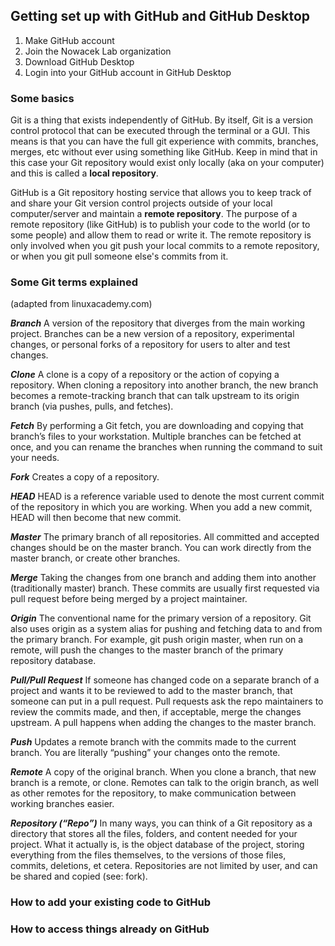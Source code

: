 ## Getting set up with GitHub and GitHub Desktop

1. Make GitHub account
2. Join the Nowacek Lab organization
3. Download GitHub Desktop
4. Login into your GitHub account in GitHub Desktop

### Some basics

Git is a thing that exists independently of GitHub. By itself, Git is a version control protocol that can be executed through the terminal or a GUI. This means is that you can have the full git experience with commits, branches, merges, etc without ever using something like GitHub. Keep in mind that in this case your Git repository would exist only locally (aka on your computer) and this is called a **local repository**.

GitHub is a Git repository hosting service that allows you to keep track of and share your Git version control projects outside of your local computer/server and maintain a **remote repository**. The purpose of a remote repository (like GitHub) is to publish your code to the world (or to some people) and allow them to read or write it. The remote repository is only involved when you git push your local commits to a remote repository, or when you git pull someone else's commits from it.

### Some Git terms explained 
(adapted from linuxacademy.com)

***Branch***
A version of the repository that diverges from the main working project. Branches can be a new version of a repository, experimental changes, or personal forks of a repository for users to alter and test changes.

***Clone***
A clone is a copy of a repository or the action of copying a repository. When cloning a repository into another branch, the new branch becomes a remote-tracking branch that can talk upstream to its origin branch (via pushes, pulls, and fetches).

***Fetch***
By performing a Git fetch, you are downloading and copying that branch’s files to your workstation. Multiple branches can be fetched at once, and you can rename the branches when running the command to suit your needs.

***Fork***
Creates a copy of a repository.

***HEAD***
HEAD is a reference variable used to denote the most current commit of the repository in which you are working. When you add a new commit, HEAD will then become that new commit.

***Master***
The primary branch of all repositories. All committed and accepted changes should be on the master branch. You can work directly from the master branch, or create other branches.

***Merge***
Taking the changes from one branch and adding them into another (traditionally master) branch. These commits are usually first requested via pull request before being merged by a project maintainer.

***Origin***
The conventional name for the primary version of a repository. Git also uses origin as a system alias for pushing and fetching data to and from the primary branch. For example, git push origin master, when run on a remote, will push the changes to the master branch of the primary repository database.

***Pull/Pull Request***
If someone has changed code on a separate branch of a project and wants it to be reviewed to add to the master branch, that someone can put in a pull request. Pull requests ask the repo maintainers to review the commits made, and then, if acceptable, merge the changes upstream. A pull happens when adding the changes to the master branch.

***Push***
Updates a remote branch with the commits made to the current branch. You are literally “pushing” your changes onto the remote.

***Remote***
A copy of the original branch. When you clone a branch, that new branch is a remote, or clone. Remotes can talk to the origin branch, as well as other remotes for the repository, to make communication between working branches easier.

***Repository (“Repo”)***
In many ways, you can think of a Git repository as a directory that stores all the files, folders, and content needed for your project. What it actually is, is the object database of the project, storing everything from the files themselves, to the versions of those files, commits, deletions, et cetera. Repositories are not limited by user, and can be shared and copied (see: fork).


### How to add your existing code to GitHub

### How to access things already on GitHub
